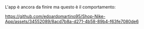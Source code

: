 L'app è ancora da finire ma questo è il comportamento: 

https://github.com/edoardomartino95/Shop-Nike-App/assets/34552089/8acd7b8a-d271-4b58-89b4-f63fe7080de6

